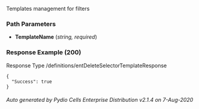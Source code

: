 






 
Templates management for filters  


### Path Parameters

 - **TemplateName** (_string, required_) 




### Response Example (200)
Response Type /definitions/entDeleteSelectorTemplateResponse

```
{
  "Success": true
}
```




###### Auto generated by Pydio Cells Enterprise Distribution v2.1.4 on 7-Aug-2020
